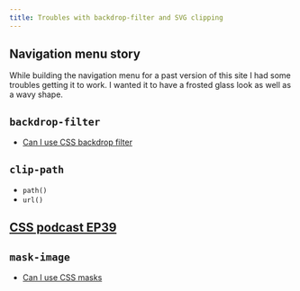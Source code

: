 ```yaml
---
title: Troubles with backdrop-filter and SVG clipping
---
```


## Navigation menu story

While building the navigation menu for a past version of this site I had some troubles getting it to work. I wanted it to have a frosted glass look as well as a wavy shape.

## `backdrop-filter`

- [Can I use CSS backdrop filter](https://caniuse.com/css-backdrop-filter)

## `clip-path`

- `path()`
- `url()`

## [CSS podcast EP39](https://open.spotify.com/episode/5EhdwEHCBeg0qB5ilqf5Ys?si=93e2997621cb40a7)

## `mask-image`

- [Can I use CSS masks](https://caniuse.com/css-masks)
